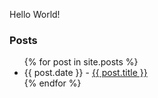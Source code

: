 Hello World!

### Posts
<ul>
  {% for post in site.posts %}
    <li>
      {{ post.date }} - <a href="{{ post.url }}">{{ post.title }}</a>
    </li>
  {% endfor %}
</ul>
